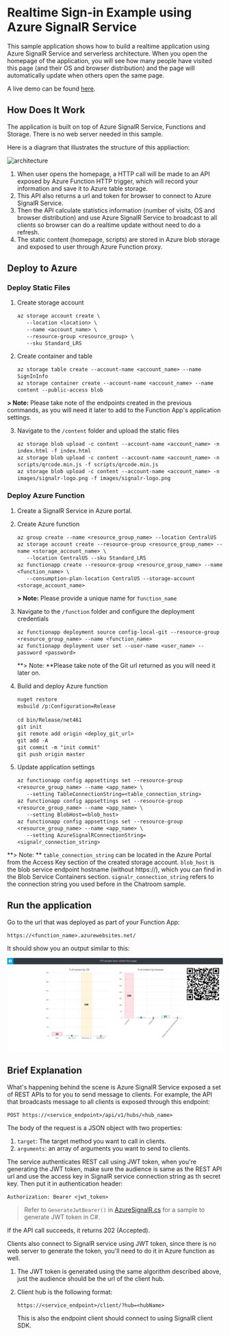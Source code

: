 # Realtime Sign-in Example using Azure SignalR Service

This sample application shows how to build a realtime application using Azure SignalR Service and serverless architecture. When you open the homepage of the application, you will see how many people have visited this page (and their OS and browser distribution) and the page will automatically update when others open the same page.

A live demo can be found [here](https://signalrsignin.azurewebsites.net).

## How Does It Work

The application is built on top of Azure SignalR Service, Functions and Storage. There is no web server needed in this sample.

Here is a diagram that illustrates the structure of this appliaction:

![architecture](../../docs/images/signin.png)

1. When user opens the homepage, a HTTP call will be made to an API exposed by Azure Function HTTP trigger, which will record your information and save it to Azure table storage.
2. This API also returns a url and token for browser to connect to Azure SignalR Service.
3. Then the API calculate statistics information (number of visits, OS and browser distribution) and use Azure SignalR Service to broadcast to all clients so browser can do a realtime update without need to do a refresh.
4. The static content (homepage, scripts) are stored in Azure blob storage and exposed to user through Azure Function proxy.

## Deploy to Azure

### Deploy Static Files

1. Create storage account

   ```
   az storage account create \
      --location <location> \
      --name <account_name> \
      --resource-group <resource_group> \
      --sku Standard_LRS
   ```

2. Create container and table

   ```
   az storage table create --account-name <account_name> --name SignInInfo
   az storage container create --account-name <account_name> --name content --public-access blob
   ```
**> Note:** Please take note of the endpoints created in the previous commands, as you will need it later to add to the Function App's application settings.

3. Navigate to the ```/content``` folder and upload the static files

   ```
   az storage blob upload -c content --account-name <account_name> -n index.html -f index.html
   az storage blob upload -c content --account-name <account_name> -n scripts/qrcode.min.js -f scripts/qrcode.min.js
   az storage blob upload -c content --account-name <account_name> -n images/signalr-logo.png -f images/signalr-logo.png
   ```


### Deploy Azure Function

1. Create a SignalR Service in Azure portal.

2. Create Azure function

   ```
   az group create --name <resource_group_name> --location CentralUS
   az storage account create --resource-group <resource_group_name> --name <storage_account_name> \
      --location CentralUS --sku Standard_LRS
   az functionapp create --resource-group <resource_group_name> --name <function_name> \
      --consumption-plan-location CentralUS --storage-account <storage_account_name>
   ```

   **> Note:** Please provide a unique name for ```function_name```

3. Navigate to the ```/function``` folder and configure the deployment credentials

   ```
   az functionapp deployment source config-local-git --resource-group <resource_group_name> --name <function_name>
   az functionapp deployment user set --user-name <user_name> --password <password>
   ```

   **> Note: **Please take note of the Git url returned as you will need it later on.

4. Build and deploy Azure function

   ```
   nuget restore
   msbuild /p:Configuration=Release

   cd bin/Release/net461
   git init
   git remote add origin <deploy_git_url>
   git add -A
   git commit -m "init commit"
   git push origin master
   ```

5. Update application settings

   ```
   az functionapp config appsettings set --resource-group <resource_group_name> --name <app_name> \
      --setting TableConnectionString=<table_connection_string>
   az functionapp config appsettings set --resource-group <resource_group_name> --name <app_name> \
      --setting BlobHost=<blob_host>
   az functionapp config appsettings set --resource-group <resource_group_name> --name <app_name> \
      --setting AzureSignalRConnectionString=<signalr_connection_string>

   ```

**> Note: ** ```table_connection_string``` can be located in the Azure Portal from the Access Key section of the created storage account. ```blob_host``` is the blob service endpoint hostname (without https://), which you can find in the Blob Service Containers section. ```signalr_connection_string``` refers to the connection string you used before in the Chatroom sample.

## Run the application

Go to the url that was deployed as part of your Function App:

   ```
   https://<function_name>.azurewebsites.net/
   ``` 

It should show you an output similar to this:

![Screenshot of the output in a web browser](screenshot.png)

## Brief Explanation

What's happening behind the scene is Azure SignalR Service exposed a set of REST APIs to for you to send message to clients. For example, the API that broadcasts message to all clients is exposed through this endpoint:

```
POST https://<service_endpoint>/api/v1/hubs/<hub_name>
```

The body of the request is a JSON object with two properties:

1. `target`: The target method you want to call in clients.
2. `arguments`: an array of arguments you want to send to clients.

The service authenticates REST call using JWT token, when you're generating the JWT token, make sure the audience is same as the REST API url and use the access key in SignalR service connection string as th secret key. Then put it in authentication header:

```
Authorization: Bearer <jwt_token>
```

> Refer to `GenerateJwtBearer()` in [AzureSignalR.cs](function/AzureSignalR.cs) for a sample to generate JWT token in C#.

If the API call succeeds, it returns 202 (Accepted).

Clients also connect to SignalR service using JWT token, since there is no web server to generate the token, you'll need to do it in Azure function as well.

1. The JWT token is generated using the same algorithm described above, just the audience should be the url of the client hub.
2. Client hub is the following format:

   ```
   https://<service_endpoint>/client/?hub=<hubName>
   ```

   This is also the endpoint client should connect to using SignalR client SDK.

